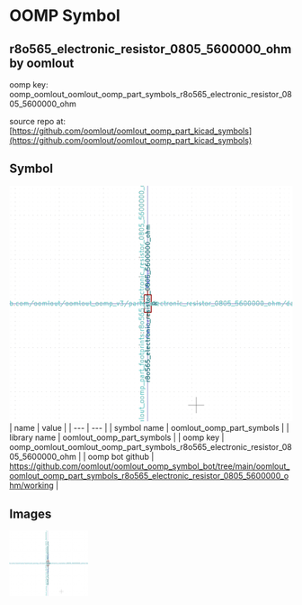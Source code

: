 # OOMP Symbol  
## r8o565_electronic_resistor_0805_5600000_ohm  by oomlout  
  
oomp key: oomp_oomlout_oomlout_oomp_part_symbols_r8o565_electronic_resistor_0805_5600000_ohm  
  
source repo at: [https://github.com/oomlout/oomlout_oomp_part_kicad_symbols](https://github.com/oomlout/oomlout_oomp_part_kicad_symbols)  
## Symbol  
  
[![working.png](working_600.png)](working.png)  
| name | value | 
| --- | --- | 
| symbol name | oomlout_oomp_part_symbols | 
| library name | oomlout_oomp_part_symbols | 
| oomp key | oomp_oomlout_oomlout_oomp_part_symbols_r8o565_electronic_resistor_0805_5600000_ohm | 
| oomp bot github | https://github.com/oomlout/oomlout_oomp_symbol_bot/tree/main/oomlout_oomlout_oomp_part_symbols_r8o565_electronic_resistor_0805_5600000_ohm/working | 
## Images  
  
[![working.png](working_140.png)](working.png)  
